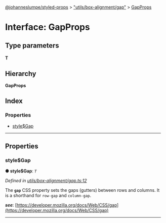 [@johanneslumpe/styled-props](../README.md) > ["utils/box-alignment/gap"](../modules/_utils_box_alignment_gap_.md) > [GapProps](../interfaces/_utils_box_alignment_gap_.gapprops.md)

# Interface: GapProps

## Type parameters
#### T 
## Hierarchy

**GapProps**

## Index

### Properties

* [style$Gap](_utils_box_alignment_gap_.gapprops.md#style_gap)

---

## Properties

<a id="style_gap"></a>

###  style$Gap

**● style$Gap**: *`T`*

*Defined in [utils/box-alignment/gap.ts:12](https://github.com/johanneslumpe/styled-props/blob/8e709f1/src/utils/box-alignment/gap.ts#L12)*

The **`gap`** CSS property sets the gaps (gutters) between rows and columns. It is a shorthand for `row-gap` and `column-gap`.

*__see__*: [https://developer.mozilla.org/docs/Web/CSS/gap](https://developer.mozilla.org/docs/Web/CSS/gap)

___

